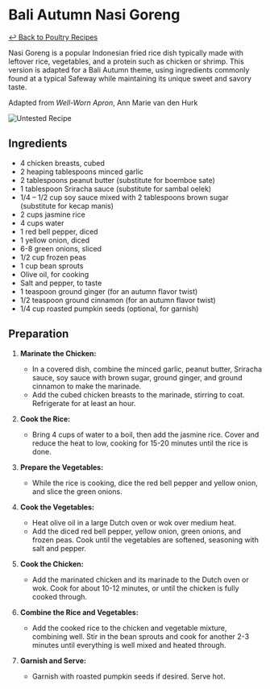 # Bali Autumn Nasi Goreng

[&larrhk; Back to Poultry Recipes](./README.md)

Nasi Goreng is a popular Indonesian fried rice dish typically made with leftover rice, vegetables, and a protein such as chicken or shrimp. This version is adapted for a Bali Autumn theme, using ingredients commonly found at a typical Safeway while maintaining its unique sweet and savory taste.

Adapted from _Well-Worn Apron_, Ann Marie van den Hurk

![Untested Recipe](https://badgen.net/badge/untested/recipe/AA4A44)

## Ingredients

- 4 chicken breasts, cubed
- 2 heaping tablespoons minced garlic
- 2 tablespoons peanut butter (substitute for boemboe sate)
- 1 tablespoon Sriracha sauce (substitute for sambal oelek)
- 1/4 – 1/2 cup soy sauce mixed with 2 tablespoons brown sugar (substitute for kecap manis)
- 2 cups jasmine rice
- 4 cups water
- 1 red bell pepper, diced
- 1 yellow onion, diced
- 6-8 green onions, sliced
- 1/2 cup frozen peas
- 1 cup bean sprouts
- Olive oil, for cooking
- Salt and pepper, to taste
- 1 teaspoon ground ginger (for an autumn flavor twist)
- 1/2 teaspoon ground cinnamon (for an autumn flavor twist)
- 1/4 cup roasted pumpkin seeds (optional, for garnish)

## Preparation

1. **Marinate the Chicken:**
   - In a covered dish, combine the minced garlic, peanut butter, Sriracha sauce, soy sauce with brown sugar, ground ginger, and ground cinnamon to make the marinade.
   - Add the cubed chicken breasts to the marinade, stirring to coat. Refrigerate for at least an hour.

2. **Cook the Rice:**
   - Bring 4 cups of water to a boil, then add the jasmine rice. Cover and reduce the heat to low, cooking for 15-20 minutes until the rice is done.

3. **Prepare the Vegetables:**
   - While the rice is cooking, dice the red bell pepper and yellow onion, and slice the green onions.

4. **Cook the Vegetables:**
   - Heat olive oil in a large Dutch oven or wok over medium heat.
   - Add the diced red bell pepper, yellow onion, green onions, and frozen peas. Cook until the vegetables are softened, seasoning with salt and pepper.

5. **Cook the Chicken:**
   - Add the marinated chicken and its marinade to the Dutch oven or wok. Cook for about 10-12 minutes, or until the chicken is fully cooked through.

6. **Combine the Rice and Vegetables:**
   - Add the cooked rice to the chicken and vegetable mixture, combining well. Stir in the bean sprouts and cook for another 2-3 minutes until everything is well mixed and heated through.

7. **Garnish and Serve:**
   - Garnish with roasted pumpkin seeds if desired. Serve hot.